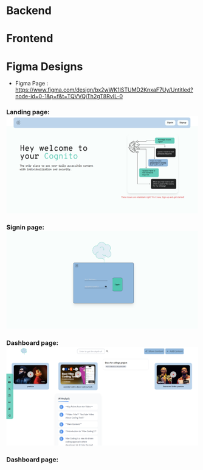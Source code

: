 # Backend




# Frontend


# Figma Designs
- Figma Page : https://www.figma.com/design/bx2wWK1lSTUMD2KnxaF7Uy/Untitled?node-id=0-1&p=f&t=TQVVQjTh2gT8RvIL-0



### Landing page:![alt text](images-readme/mainPage.png)


### Signin page: ![alt text](images-readme/signin.png)


### Dashboard page: ![alt text](images-readme/dashboard.png)


### Dashboard page:
